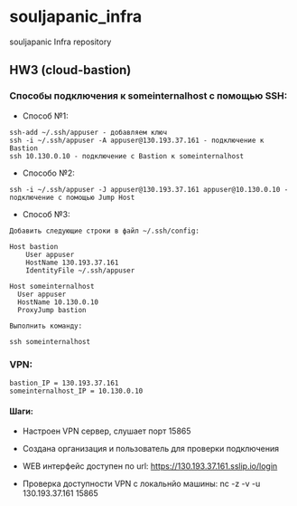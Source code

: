 # souljapanic_infra
souljapanic Infra repository

## HW3 (cloud-bastion)

### Способы подключения к someinternalhost с помощью SSH:

- Способ №1:

```
ssh-add ~/.ssh/appuser - добавляем ключ
ssh -i ~/.ssh/appuser -A appuser@130.193.37.161 - подключение к Bastion
ssh 10.130.0.10 - подключение с Bastion к someinternalhost
```

- Способо №2:

```
ssh -i ~/.ssh/appuser -J appuser@130.193.37.161 appuser@10.130.0.10 - подключение с помощью Jump Host
```

- Способ №3:

```
Добавить следующие строки в файл ~/.ssh/config:

Host bastion
    User appuser
    HostName 130.193.37.161
    IdentityFile ~/.ssh/appuser

Host someinternalhost
  User appuser
  HostName 10.130.0.10
  ProxyJump bastion

Выполнить команду:

ssh someinternalhost
```

### VPN:

```
bastion_IP = 130.193.37.161
someinternalhost_IP = 10.130.0.10
```

#### Шаги:

- Настроен VPN сервер, слушает порт 15865

- Создана организация и пользователь для проверки подключения

- WEB интерфейс доступен по url: https://130.193.37.161.sslip.io/login

- Проверка доступности VPN с локальнйо машины: nc -z -v -u 130.193.37.161 15865
